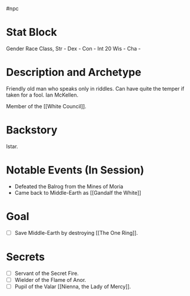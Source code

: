 #npc 
# Stat Block
Gender Race Class, Str - Dex - Con - Int 20 Wis - Cha -

# Description and Archetype
Friendly old man who speaks only in riddles. Can have quite the temper if taken for a fool. Ian McKellen.

Member of the [[White Council]].

# Backstory
Istar.

# Notable Events (In Session)
- Defeated the Balrog from the Mines of Moria
- Came back to Middle-Earth as [[Gandalf the White]]

# Goal
- [ ] Save Middle-Earth by destroying [[The One Ring]].

# Secrets
- [ ] Servant of the Secret Fire.
- [ ] Wielder of the Flame of Anor.
- [ ] Pupil of the Valar [[Nienna, the Lady of Mercy]].